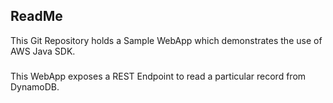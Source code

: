 
## ReadMe

This Git Repository holds a Sample WebApp which demonstrates the use of AWS Java SDK.

### 

This WebApp exposes a REST Endpoint to read a particular record from DynamoDB.
